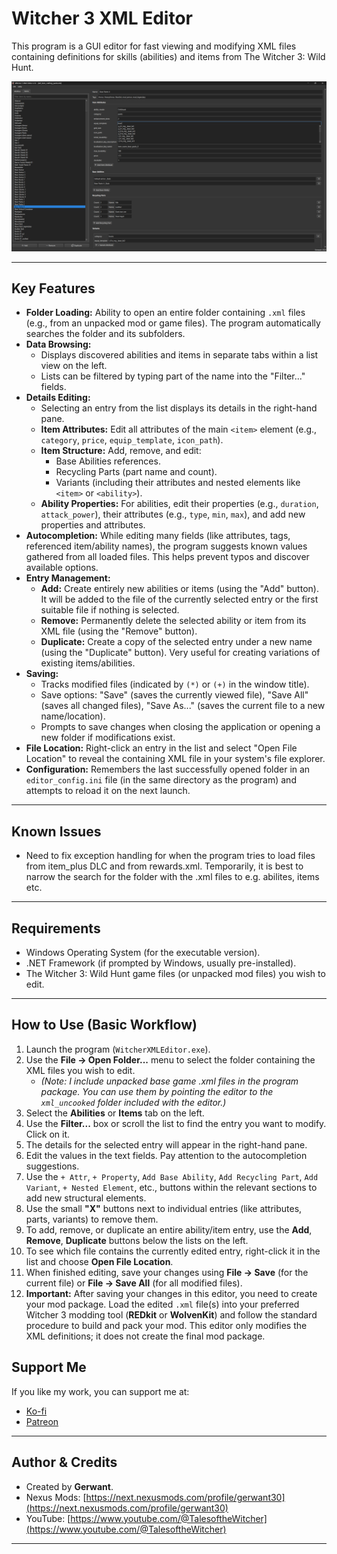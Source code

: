 # Witcher 3 XML Editor

This program is a GUI editor for fast viewing and modifying XML files containing definitions for skills (abilities) and items from The Witcher 3: Wild Hunt.

![Screenshot of Witcher 3 XML Editor](3.png)

---

## Key Features

*   **Folder Loading:** Ability to open an entire folder containing `.xml` files (e.g., from an unpacked mod or game files). The program automatically searches the folder and its subfolders.
*   **Data Browsing:**
    *   Displays discovered abilities and items in separate tabs within a list view on the left.
    *   Lists can be filtered by typing part of the name into the "Filter..." fields.
*   **Details Editing:**
    *   Selecting an entry from the list displays its details in the right-hand pane.
    *   **Item Attributes:** Edit all attributes of the main `<item>` element (e.g., `category`, `price`, `equip_template`, `icon_path`).
    *   **Item Structure:** Add, remove, and edit:
        *   Base Abilities references.
        *   Recycling Parts (part name and count).
        *   Variants (including their attributes and nested elements like `<item>` or `<ability>`).
    *   **Ability Properties:** For abilities, edit their properties (e.g., `duration`, `attack_power`), their attributes (e.g., `type`, `min`, `max`), and add new properties and attributes.
*   **Autocompletion:** While editing many fields (like attributes, tags, referenced item/ability names), the program suggests known values gathered from all loaded files. This helps prevent typos and discover available options.
*   **Entry Management:**
    *   **Add:** Create entirely new abilities or items (using the "Add" button). It will be added to the file of the currently selected entry or the first suitable file if nothing is selected.
    *   **Remove:** Permanently delete the selected ability or item from its XML file (using the "Remove" button).
    *   **Duplicate:** Create a copy of the selected entry under a new name (using the "Duplicate" button). Very useful for creating variations of existing items/abilities.
*   **Saving:**
    *   Tracks modified files (indicated by `(*)` or `(+)` in the window title).
    *   Save options: "Save" (saves the currently viewed file), "Save All" (saves all changed files), "Save As..." (saves the current file to a new name/location).
    *   Prompts to save changes when closing the application or opening a new folder if modifications exist.
*   **File Location:** Right-click an entry in the list and select "Open File Location" to reveal the containing XML file in your system's file explorer.
*   **Configuration:** Remembers the last successfully opened folder in an `editor_config.ini` file (in the same directory as the program) and attempts to reload it on the next launch.

---

## Known Issues

*   Need to fix exception handling for when the program tries to load files from item_plus DLC and from rewards.xml. Temporarily, it is best to narrow the search for the folder with the .xml files to e.g. abilites, items etc.

---

## Requirements

*   Windows Operating System (for the executable version).
*   .NET Framework (if prompted by Windows, usually pre-installed).
*   The Witcher 3: Wild Hunt game files (or unpacked mod files) you wish to edit.

---

## How to Use (Basic Workflow)

1.  Launch the program (`WitcherXMLEditor.exe`).
2.  Use the **File -> Open Folder...** menu to select the folder containing the XML files you wish to edit.
    *   *(Note: I include unpacked base game .xml files in the program package. You can use them by pointing the editor to the `xml_uncooked` folder included with the editor.)*
3.  Select the **Abilities** or **Items** tab on the left.
4.  Use the **Filter...** box or scroll the list to find the entry you want to modify. Click on it.
5.  The details for the selected entry will appear in the right-hand pane.
6.  Edit the values in the text fields. Pay attention to the autocompletion suggestions.
7.  Use the `+ Attr`, `+ Property`, `Add Base Ability`, `Add Recycling Part`, `Add Variant`, `+ Nested Element`, etc., buttons within the relevant sections to add new structural elements.
8.  Use the small **"X"** buttons next to individual entries (like attributes, parts, variants) to remove them.
9.  To add, remove, or duplicate an entire ability/item entry, use the **Add**, **Remove**, **Duplicate** buttons below the lists on the left.
10. To see which file contains the currently edited entry, right-click it in the list and choose **Open File Location**.
11. When finished editing, save your changes using **File -> Save** (for the current file) or **File -> Save All** (for all modified files).
12. **Important:** After saving your changes in this editor, you need to create your mod package. Load the edited `.xml` file(s) into your preferred Witcher 3 modding tool (**REDkit** or **WolvenKit**) and follow the standard procedure to build and pack your mod. This editor only modifies the XML definitions; it does not create the final mod package.


## Support Me

If you like my work, you can support me at:

*   <a href="https://ko-fi.com/gerwant_totw">Ko-fi</a>
*   <a href="https://www.patreon.com/TalesofTheWitcher">Patreon</a>

---


## Author & Credits

*   Created by **Gerwant**.
*   Nexus Mods: [https://next.nexusmods.com/profile/gerwant30](https://next.nexusmods.com/profile/gerwant30)
*   YouTube: [https://www.youtube.com/@TalesoftheWitcher](https://www.youtube.com/@TalesoftheWitcher)

---
